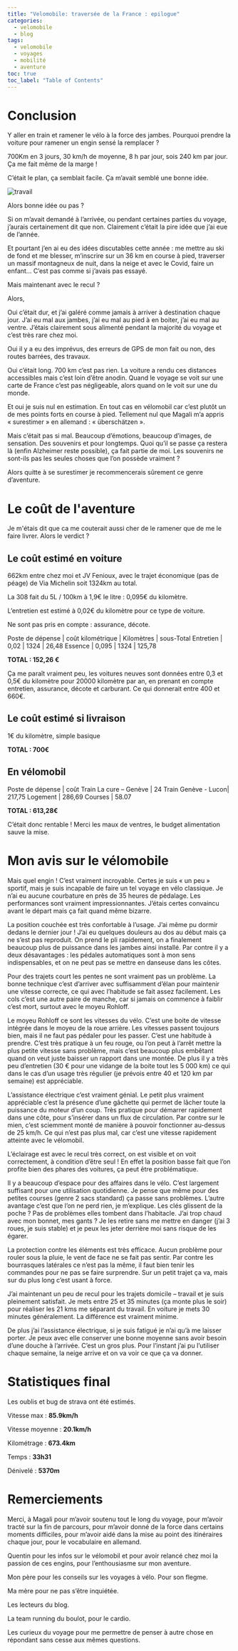 ```yaml
---
title: "Velomobile: traversée de la France : epilogue"
categories:
  - velomobile
  - blog
tags:
  - velomobile
  - voyages
  - mobilité
  - aventure
toc: true
toc_label: "Table of Contents"
---
```


# Conclusion

Y aller en train et ramener le vélo à la force des jambes. Pourquoi prendre la voiture pour ramener un engin sensé la remplacer ? 

700Km en 3 jours, 30 km/h de moyenne, 8 h par jour, sois 240 km par jour. Ça me fait même de la marge !

C’était le plan, ça semblait facile. Ça m’avait semblé une bonne idée.

![travail](/assets/images/tf/conclusion/vuedensemble.jpg)

Alors bonne idée ou pas ?

Si on m’avait demandé à l’arrivée, ou pendant certaines parties du voyage, j’aurais certainement dit que non. Clairement c’était la pire idée que j’ai eue de l’année. 

Et pourtant j’en ai eu des idées discutables cette année : me mettre au ski de fond et me blesser, m’inscrire sur un 36 km en course à pied, traverser un massif montagneux de nuit, dans la neige et avec le Covid, faire un enfant... C’est pas comme si j’avais pas essayé.

Mais maintenant avec le recul ?

Alors,

Oui c’était dur, et j’ai galéré comme jamais à arriver à destination chaque jour. J’ai eu mal aux jambes, j’ai eu mal au pied à en boiter, j’ai eu mal au ventre. J’étais clairement sous alimenté pendant la majorité du voyage et c’est très rare chez moi.

Oui il y a eu des imprévus, des erreurs de GPS de mon fait ou non, des routes barrées, des travaux.

Oui c’était long. 700 km c’est pas rien. La voiture a rendu ces distances accessibles mais c’est loin d’être anodin. Quand le voyage se voit sur une carte de France c’est pas négligeable, alors quand on le voit sur une du monde.

Et oui je suis nul en estimation. En tout cas en vélomobil car c’est plutôt un de mes points forts en course à pied. Tellement nul que Magali m’a appris « surestimer » en allemand : « überschätzen ».

Mais c’était pas si mal. Beaucoup d’émotions, beaucoup d’images, de sensation. Des souvenirs et pour longtemps. Quoi qu’il se passe ça restera là (enfin Alzheimer reste possible), ça fait partie de moi. Les souvenirs ne sont-ils pas les seules choses que l’on possède vraiment ?

Alors quitte à se surestimer je recommencerais sûrement ce genre d’aventure.

# Le coût de l'aventure

Je m'étais dit que ca me couterait aussi cher de le ramener que de me le faire livrer. Alors le verdict ?

## Le coût estimé en voiture

662km entre chez moi et JV Fenioux, avec le trajet économique (pas de péage) de Via Michelin soit 1324km au total.

La 308 fait du 5L / 100km à 1,9€ le litre : 0,095€ du kilomètre.

L’entretien est estimé à 0,02€ du kilomètre pour ce type de voiture.

Ne sont pas pris en compte : assurance, décote.

Poste de dépense | coût kilométrique | Kilomètres | sous-Total
Entretien | 0,02 | 1324 | 26,48
Essence | 0,095 | 1324 | 125,78

__TOTAL : 152,26 €__

Ça me paraît vraiment peu, les voitures neuves sont données entre 0,3 et 0,5€ du kilomètre pour 20000 kilomètre par an, en prenant en compte entretien, assurance, décote et carburant. Ce qui donnerait entre 400 et 660€.

## Le coût estimé si livraison

1€ du kilomètre, simple basique

__TOTAL : 700€__

## En vélomobil

Poste de dépense | coût
Train La cure – Genève | 24
Train Genève - Lucon| 217,75
Logement | 286,69
Courses | 58.07

__TOTAL : 613,28€__

C’était donc rentable ! Merci les maux de ventres, le budget alimentation sauve la mise.

# Mon avis sur le vélomobile

Mais quel engin ! C’est vraiment incroyable. Certes je suis « un peu » sportif, mais je suis incapable de faire un tel voyage en vélo classique. Je n’ai eu aucune courbature en près de 35 heures de pédalage. Les performances sont vraiment impressionnantes. J’étais certes convaincu avant le départ mais ça fait quand même bizarre.

La position couchée est très confortable à l’usage. J’ai même pu dormir dedans le dernier jour ! J’ai eu quelques douleurs au dos au début mais ça ne s’est pas reproduit. On prend le pli rapidement, on a finalement beaucoup plus de puissance dans les jambes ainsi installé. Par contre il y a deux désavantages : les pédales automatiques sont à mon sens indispensables, et on ne peut pas se mettre en danseuse dans les côtes.

Pour des trajets court les pentes ne sont vraiment pas un problème. La bonne technique c’est d’arriver avec suffisamment d’élan pour maintenir une vitesse correcte, ce qui avec l’habitude se fait assez facilement. Les cols c’est une autre paire de manche, car si jamais on commence à faiblir c’est mort, surtout avec le moyeu Rohloff.

Le moyeu Rohloff ce sont les vitesses du vélo. C’est une boite de vitesse intégrée dans le moyeu de la roue arrière. Les vitesses passent toujours bien, mais il ne faut pas pédaler pour les passer. C’est une habitude à prendre. C’est très pratique à un feu rouge, ou l’on peut à l’arrêt mettre la plus petite vitesse sans problème, mais c’est beaucoup plus embêtant quand on veut juste baisser un rapport dans une montée. De plus il y a très peu d’entretien (30 € pour une vidange de la boite tout les 5 000 km) ce qui dans le cas d’un usage très régulier (je prévois entre 40 et 120 km par semaine) est appréciable.

L’assistance électrique c’est vraiment génial. Le petit plus vraiment appréciable c’est la présence d’une gâchette qui permet de lâcher toute la puissance du moteur d’un coup. Très pratique pour démarrer rapidement dans une côte, pour s’insérer dans un flux de circulation. Par contre sur le mien, c’est sciemment monté de manière à pouvoir fonctionner au-dessus de 25 km/h. Ce qui n’est pas plus mal, car c’est une vitesse rapidement atteinte avec le vélomobil.

L’éclairage est avec le recul très correct, on est visible et on voit correctement, à condition d’être seul ! En effet la position basse fait que l’on profite bien des phares des voitures, ça peut être problématique.

Il y a beaucoup d’espace pour des affaires dans le vélo. C’est largement suffisant pour une utilisation quotidienne. Je pense que même pour des petites courses (genre 2 sacs standard) ça passe sans problèmes. L’autre avantage c’est que l’on ne perd rien, je m’explique. Les clés glissent de la poche ? Pas de problèmes elles tombent dans l’habitacle. J’ai trop chaud avec mon bonnet, mes gants ? Je les retire sans me mettre en danger (j’ai 3 roues, je suis stable) et je peux les jeter derrière moi sans risque de les égarer.

La protection contre les éléments est très efficace. Aucun problème pour rouler sous la pluie, le vent de face ne se fait pas sentir. Par contre les bourrasques latérales ce n’est pas la même, il faut bien tenir les commandes pour ne pas se faire surprendre. Sur un petit trajet ça va, mais sur du plus long c’est usant à force.

J’ai maintenant un peu de recul pour les trajets domicile – travail et je suis pleinement satisfait. Je mets entre 25 et 35 minutes (ça monte plus le soir) pour réaliser les 21 kms me séparant du travail. En voiture je mets 30 minutes généralement. La différence est vraiment minime.

De plus j’ai l’assistance électrique, si je suis fatigué je n’ai qu’à me laisser porter. Je peux avec elle conserver une bonne moyenne sans avoir besoin d’une douche à l’arrivée. C’est un gros plus. Pour l’instant j’ai pu l’utiliser chaque semaine, la neige arrive et on va voir ce que ça va donner.

# Statistiques final

Les oublis et bug de strava ont été estimés.

Vitesse max : __85.9km/h__

Vitesse moyenne : __20.1km/h__

Kilométrage : __673.4km__

Temps : __33h31__

Dénivelé : __5370m__

# Remerciements

Merci, à Magali pour m’avoir soutenu tout le long du voyage, pour m’avoir tracté sur la fin de parcours, pour m’avoir donné de la force dans certains moments difficiles, pour m’avoir aidé dans la mise au point des itinéraires chaque jour, pour le vocabulaire en allemand.

Quentin pour les infos sur le vélomobil et pour avoir relancé chez moi la passion de ces engins, pour l’enthousiasme sur mon aventure.

Mon père pour les conseils sur les voyages à vélo. Pour son flegme.

Ma mère pour ne pas s’être inquiétée.

Les lecteurs du blog.

La team running du boulot, pour le cardio.

Les curieux du voyage pour me permettre de penser à autre chose en répondant sans cesse aux mêmes questions.
